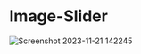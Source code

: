 # Image-Slider
![Screenshot 2023-11-21 142245](https://github.com/Debarjitmohanty/Image-Slider/assets/91021174/a443e062-c85c-4d75-acce-49bbd44002f0)
